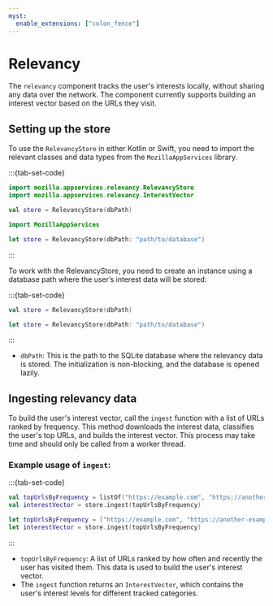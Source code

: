 ```yaml
---
myst:
  enable_extensions: ["colon_fence"]
---
```


# Relevancy

The `relevancy` component tracks the user's interests locally, without sharing any data over the network. The component currently supports building an interest vector based on the URLs they visit.

## Setting up the store

To use the `RelevancyStore` in either Kotlin or Swift, you need to import the relevant classes and data types from the `MozillaAppServices` library.

:::{tab-set-code}
```kotlin
import mozilla.appservices.relevancy.RelevancyStore
import mozilla.appservices.relevancy.InterestVector

val store = RelevancyStore(dbPath)
```

```swift
import MozillaAppServices

let store = RelevancyStore(dbPath: "path/to/database")
```
:::



To work with the RelevancyStore, you need to create an instance using a database path where the user’s interest data will be stored:

:::{tab-set-code}
```kotlin
val store = RelevancyStore(dbPath)
```

```swift
let store = RelevancyStore(dbPath: "path/to/database")
```
:::


* `dbPath`: This is the path to the SQLite database where the relevancy data is stored. The initialization is non-blocking, and the database is opened lazily.

## Ingesting relevancy data

To build the user's interest vector, call the `ingest` function with a list of URLs ranked by frequency. This method downloads the interest data, classifies the user's top URLs, and builds the interest vector. This process may take time and should only be called from a worker thread.

### Example usage of `ingest`:

:::{tab-set-code}
```kotlin
val topUrlsByFrequency = listOf("https://example.com", "https://another-example.com")
val interestVector = store.ingest(topUrlsByFrequency)
```

```swift
let topUrlsByFrequency = ["https://example.com", "https://another-example.com"]
let interestVector = store.ingest(topUrlsByFrequency)
```
:::

* `topUrlsByFrequency`: A list of URLs ranked by how often and recently the user has visited them. This data is used to build the user's interest vector.
* The `ingest` function returns an `InterestVector`, which contains the user's interest levels for different tracked categories.
